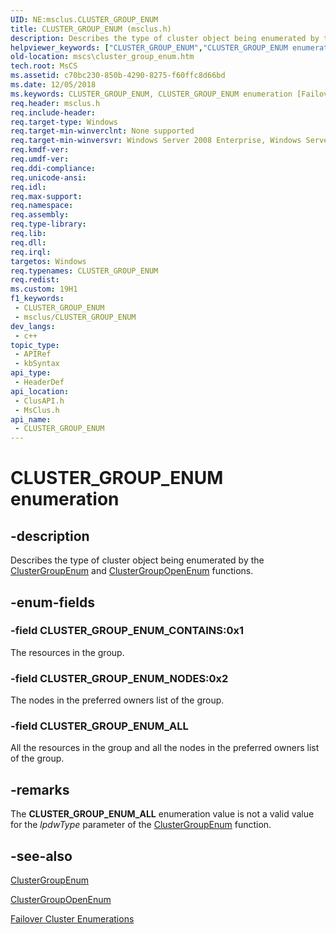 ```yaml
---
UID: NE:msclus.CLUSTER_GROUP_ENUM
title: CLUSTER_GROUP_ENUM (msclus.h)
description: Describes the type of cluster object being enumerated by the ClusterGroupEnum and ClusterGroupOpenEnum functions.
helpviewer_keywords: ["CLUSTER_GROUP_ENUM","CLUSTER_GROUP_ENUM enumeration [Failover Cluster]","CLUSTER_GROUP_ENUM_ALL","CLUSTER_GROUP_ENUM_CONTAINS","CLUSTER_GROUP_ENUM_NODES","_CLUSTER_GROUP_ENUM","_CLUSTER_GROUP_ENUM enumeration [Failover Cluster]","clusapi/CLUSTER_GROUP_ENUM","clusapi/CLUSTER_GROUP_ENUM_ALL","clusapi/CLUSTER_GROUP_ENUM_CONTAINS","clusapi/CLUSTER_GROUP_ENUM_NODES","clusapi/_CLUSTER_GROUP_ENUM","msclus/CLUSTER_GROUP_ENUM","msclus/CLUSTER_GROUP_ENUM_ALL","msclus/CLUSTER_GROUP_ENUM_CONTAINS","msclus/CLUSTER_GROUP_ENUM_NODES","msclus/_CLUSTER_GROUP_ENUM","mscs.cluster_group_enum"]
old-location: mscs\cluster_group_enum.htm
tech.root: MsCS
ms.assetid: c70bc230-850b-4290-8275-f60ffc8d66bd
ms.date: 12/05/2018
ms.keywords: CLUSTER_GROUP_ENUM, CLUSTER_GROUP_ENUM enumeration [Failover Cluster], CLUSTER_GROUP_ENUM_ALL, CLUSTER_GROUP_ENUM_CONTAINS, CLUSTER_GROUP_ENUM_NODES, _CLUSTER_GROUP_ENUM, _CLUSTER_GROUP_ENUM enumeration [Failover Cluster], clusapi/CLUSTER_GROUP_ENUM, clusapi/CLUSTER_GROUP_ENUM_ALL, clusapi/CLUSTER_GROUP_ENUM_CONTAINS, clusapi/CLUSTER_GROUP_ENUM_NODES, clusapi/_CLUSTER_GROUP_ENUM, msclus/CLUSTER_GROUP_ENUM, msclus/CLUSTER_GROUP_ENUM_ALL, msclus/CLUSTER_GROUP_ENUM_CONTAINS, msclus/CLUSTER_GROUP_ENUM_NODES, msclus/_CLUSTER_GROUP_ENUM, mscs.cluster_group_enum
req.header: msclus.h
req.include-header: 
req.target-type: Windows
req.target-min-winverclnt: None supported
req.target-min-winversvr: Windows Server 2008 Enterprise, Windows Server 2008 Datacenter
req.kmdf-ver: 
req.umdf-ver: 
req.ddi-compliance: 
req.unicode-ansi: 
req.idl: 
req.max-support: 
req.namespace: 
req.assembly: 
req.type-library: 
req.lib: 
req.dll: 
req.irql: 
targetos: Windows
req.typenames: CLUSTER_GROUP_ENUM
req.redist: 
ms.custom: 19H1
f1_keywords:
 - CLUSTER_GROUP_ENUM
 - msclus/CLUSTER_GROUP_ENUM
dev_langs:
 - c++
topic_type:
 - APIRef
 - kbSyntax
api_type:
 - HeaderDef
api_location:
 - ClusAPI.h
 - MsClus.h
api_name:
 - CLUSTER_GROUP_ENUM
---
```


# CLUSTER_GROUP_ENUM enumeration


## -description

Describes the type of cluster object being enumerated by the 
    <a href="/windows/desktop/api/clusapi/nf-clusapi-clustergroupenum">ClusterGroupEnum</a> and 
    [ClusterGroupOpenEnum](../clusapi/nf-clusapi-clustergroupopenenum.md) functions.

## -enum-fields

### -field CLUSTER_GROUP_ENUM_CONTAINS:0x1

The resources in the group.

### -field CLUSTER_GROUP_ENUM_NODES:0x2

The nodes in the preferred owners list of the group.

### -field CLUSTER_GROUP_ENUM_ALL

All the resources in the group and all the nodes in the preferred owners list of the group.

## -remarks

The <b>CLUSTER_GROUP_ENUM_ALL</b> enumeration value is not a valid value for the 
     <i>lpdwType</i> parameter of the 
     <a href="/windows/desktop/api/clusapi/nf-clusapi-clustergroupenum">ClusterGroupEnum</a> function.

## -see-also

<a href="/windows/desktop/api/clusapi/nf-clusapi-clustergroupenum">ClusterGroupEnum</a>



[ClusterGroupOpenEnum](../clusapi/nf-clusapi-clustergroupopenenum.md)



<a href="/previous-versions/windows/desktop/mscs/cluster-enumerations">Failover Cluster Enumerations</a>
